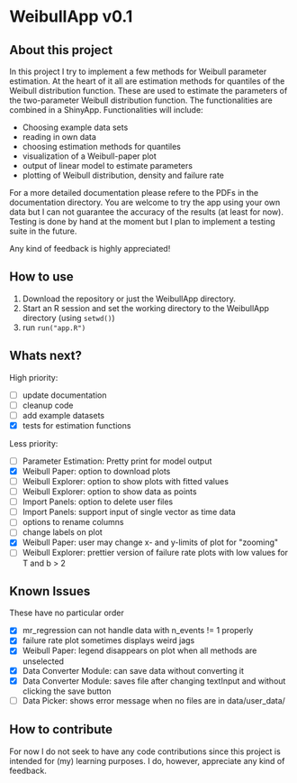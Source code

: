 # WeibullApp v0.1

## About this project
In this project I try to implement a few methods for Weibull parameter
estimation. At the heart of it all are estimation methods for quantiles of
the Weibull distribution function. These are used to estimate the parameters
of the two-parameter Weibull distribution function. The functionalities are
combined in a ShinyApp. Functionalities will include:
  - Choosing example data sets
  - reading in own data
  - choosing estimation methods for quantiles
  - visualization of a Weibull-paper plot
  - output of linear model to estimate parameters
  - plotting of Weibull distribution, density and failure rate

For a more detailed documentation please refere to the PDFs in the documentation
directory.
You are welcome to try the app using your own data but I can not guarantee the
accuracy of the results (at least for now). Testing is done by hand at the
moment but I plan to implement a testing suite in the future.

Any kind of feedback is highly appreciated!

## How to use
1. Download the repository or just the WeibullApp directory.
2. Start an R session and set the working directory to the WeibullApp directory (using ```setwd()```)
3. run ```run("app.R")```

## Whats next?
High priority:
  - [ ] update documentation
  - [ ] cleanup code
  - [ ] add example datasets
  - [x] tests for estimation functions

Less priority:
  - [ ] Parameter Estimation: Pretty print for model output
  - [x] Weibull Paper: option to download plots
  - [ ] Weibull Explorer: option to show plots with fitted values
  - [ ] Weibull Explorer: option to show data as points
  - [ ] Import Panels: option to delete user files
  - [ ] Import Panels: support input of single vector as time data
  - [ ] options to rename columns
  - [ ] change labels on plot
  - [x] Weibull Paper: user may change x- and y-limits of plot for "zooming"
  - [ ] Weibull Explorer: prettier version of failure rate plots with low values for T and b > 2

## Known Issues
These have no particular order
 - [x] mr_regression can not handle data with n_events != 1 properly
 - [x] failure rate plot sometimes displays weird jags
 - [x] Weibull Paper: legend disappears on plot when all methods are unselected
 - [x] Data Converter Module: can save data without converting it
 - [x] Data Converter Module: saves file after changing textInput and without clicking the save button
 - [ ] Data Picker: shows error message when no files are in data/user_data/

## How to contribute
For now I do not seek to have any code contributions since this project is
intended for (my) learning purposes. I do, however, appreciate any kind of
feedback.

